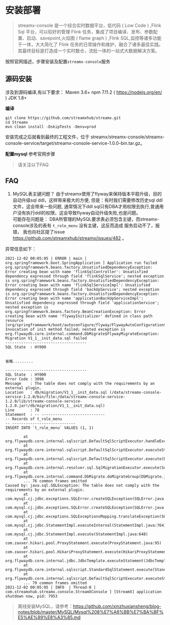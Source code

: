 
# 安装部署

>streamx-console 是一个综合实时数据平台，低代码 ( Low Code ) ,Flink Sql 平台，可以较好的管理 Flink 任务，集成了项目编译、发布、参数配置、启动、savepoint,火焰图 ( flame graph ) ,Flink SQL,监控等诸多功能于一体，大大简化了 Flink 任务的日常操作和维护，融合了诸多最佳实践。其最终目标是打造成一个实时数仓，流批一体的一站式大数据解决方案。


按照官网描述，步骤安装及配置`streamx-console`服务

## 源码安装
涉及到源码编译,有以下要求：
Maven 3.6+
npm 7.11.2 ( https://nodejs.org/en/ )
JDK 1.8+

**编译**
```shell
git clone https://github.com/streamxhub/streamx.git
cd Streamx
mvn clean install -DskipTests -Denv=prod
``` 
安装完成之后就看到最终的工程文件，位于 streamx/streamx-console/streamx-console-service/target/streamx-console-service-1.0.0-bin.tar.gz。

**配置mysql**
参考官网步骤

>请关注以下FAQ

## FAQ
1. MySQL表主键问题？
由于streamx使用了flyway来保持版本平稳升级，目的自动升级sql ddl，这样带来极大的方便, 但是：有时我们需要修改历史sql ddl文件，这会带来一些问题, 通常情况下ddl sql只有DBA才用权限去执行,普通用户没有执行ddl的权限，这会导致flyway自动升级失败,也是问题。    
可能存在问题是：
DBA所管理的MySQL要求表必须包含主键，而streamx-console涉及的表有 `t_role_menu` 没有主键，这反而造成 服务启动不了，报错， 我也向社区提了issue https://github.com/streamxhub/streamx/issues/482 。 

异常信息如下： 
```
2021-12-02 00:05:05 | ERROR | main | org.springframework.boot.SpringApplication ] Application run failed
org.springframework.beans.factory.UnsatisfiedDependencyException: Error creating bean with name 'flinkSqlController': Unsatisfied dependency expressed through field 'flinkSqlService'; nested exception is org.springframework.beans.factory.UnsatisfiedDependencyException: Error creating bean with name 'flinkSqlServiceImpl': Unsatisfied dependency expressed through field 'backUpService'; nested exception is org.springframework.beans.factory.UnsatisfiedDependencyException: Error creating bean with name 'applicationBackUpServiceImpl': Unsatisfied dependency expressed through field 'applicationService'; nested exception is org.springframework.beans.factory.BeanCreationException: Error creating bean with name 'flywayInitializer' defined in class path resource [org/springframework/boot/autoconfigure/flyway/FlywayAutoConfiguration$FlywayConfiguration.class]: Invocation of init method failed; nested exception is org.flywaydb.core.internal.command.DbMigrate$FlywayMigrateException: 
Migration V1_1__init_data.sql failed
------------------------------------
SQL State  : HY000
 

省略.........

------------------------------------
SQL State  : HY000
Error Code : 3098
Message    : The table does not comply with the requirements by an external plugin.
Location   : db/migration/V1_1__init_data.sql (/data/streamx-console-service-1.2.0/bin/file:/data/streamx-console-service-1.2.0/lib/streamx-console-service-1.2.0.jar!/db/migration/V1_1__init_data.sql)
Line       : 78
Statement  : -- ----------------------------
-- Records of t_role_menu
-- ----------------------------
INSERT INTO `t_role_menu` VALUES (1, 1)

        at org.flywaydb.core.internal.sqlscript.DefaultSqlScriptExecutor.handleException(DefaultSqlScriptExecutor.java:253)
        at org.flywaydb.core.internal.sqlscript.DefaultSqlScriptExecutor.executeStatement(DefaultSqlScriptExecutor.java:202)
        at org.flywaydb.core.internal.sqlscript.DefaultSqlScriptExecutor.execute(DefaultSqlScriptExecutor.java:125)
        at org.flywaydb.core.internal.resolver.sql.SqlMigrationExecutor.execute(SqlMigrationExecutor.java:77)
        at org.flywaydb.core.internal.command.DbMigrate.doMigrateGroup(DbMigrate.java:367)
        ... 76 common frames omitted
Caused by: java.sql.SQLException: The table does not comply with the requirements by an external plugin.
        at com.mysql.cj.jdbc.exceptions.SQLError.createSQLException(SQLError.java:129)
        at com.mysql.cj.jdbc.exceptions.SQLError.createSQLException(SQLError.java:97)
        at com.mysql.cj.jdbc.exceptions.SQLExceptionsMapping.translateException(SQLExceptionsMapping.java:122)
        at com.mysql.cj.jdbc.StatementImpl.executeInternal(StatementImpl.java:764)
        at com.mysql.cj.jdbc.StatementImpl.execute(StatementImpl.java:648)
        at com.zaxxer.hikari.pool.ProxyStatement.execute(ProxyStatement.java:95)
        at com.zaxxer.hikari.pool.HikariProxyStatement.execute(HikariProxyStatement.java)
        at org.flywaydb.core.internal.jdbc.JdbcTemplate.executeStatement(JdbcTemplate.java:235)
        at org.flywaydb.core.internal.sqlscript.StandardSqlStatement.execute(StandardSqlStatement.java:42)
        at org.flywaydb.core.internal.sqlscript.DefaultSqlScriptExecutor.executeStatement(DefaultSqlScriptExecutor.java:189)
        ... 79 common frames omitted
2021-12-02 00:05:05 | INFO  | Thread-0 | com.streamxhub.streamx.console.StreamXConsole ] [StreamX] application shutdown now, pid: 7953
```

>离线安装MySQL，请参考：https://github.com/xinzhuxiansheng/blog-notes/blob/master/MySQL/Mysql%208%E7%A6%BB%E7%BA%BF%E5%AE%89%E8%A3%85.md

